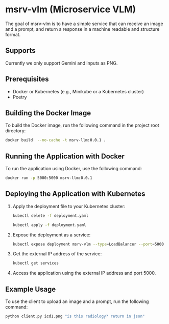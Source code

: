 # msrv-vlm (Microservice VLM)

The goal of msrv-vlm is to have a simple service that can receive an image and a prompt, and return a response in a machine readable and structure format.

## Supports

Currently we only support Gemini and inputs as PNG. 

## Prerequisites

- Docker or Kubernetes (e.g., Minikube or a Kubernetes cluster)
- Poetry

## Building the Docker Image

To build the Docker image, run the following command in the project root directory:

```sh
docker build  --no-cache -t msrv-llm:0.0.1 .
```

## Running the Application with Docker

To run the application using Docker, use the following command:

```sh
docker run -p 5000:5000 msrv-llm:0.0.1
```

## Deploying the Application with Kubernetes


1. Apply the deployment file to your Kubernetes cluster:

    ```sh
    kubectl delete -f deployment.yaml
    
    kubectl apply -f deployment.yaml
    ```

2. Expose the deployment as a service:

    ```sh
    kubectl expose deployment msrv-vlm --type=LoadBalancer --port=5000
    ```

3. Get the external IP address of the service:

    ```sh
    kubectl get services
    ```

4. Access the application using the external IP address and port 5000.

## Example Usage

To use the client to upload an image and a prompt, run the following command:

```sh
python client.py icd1.png "is this radiology? return in json"
```